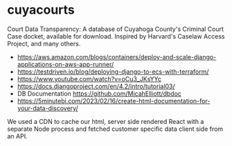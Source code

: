 # cuyacourts

Court Data Transparency: A database of Cuyahoga County's Criminal Court Case docket, available for download. Inspired by Harvard's Caselaw Access Project, and many others.

- https://aws.amazon.com/blogs/containers/deploy-and-scale-django-applications-on-aws-app-runner/
- https://testdriven.io/blog/deploying-django-to-ecs-with-terraform/
- https://www.youtube.com/watch?v=oCu3_JKsYYc
- https://docs.djangoproject.com/en/4.2/intro/tutorial03/
- DB Documentation https://github.com/MicahElliott/dbdoc
- https://5minutebi.com/2023/02/16/create-html-documentation-for-your-data-discovery/

We used a CDN to cache our html, server side rendered React with a separate Node process and fetched customer specific data client side from an API.
